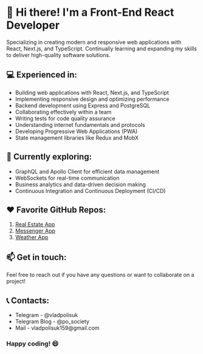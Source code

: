 <h1>👋 Hi there! I'm a Front-End React Developer</h1>
<p>Specializing in creating modern and responsive web applications with React, Next.js, and TypeScript. Continually learning and expanding my skills to deliver high-quality software solutions.</p>

<h2>💻 Experienced in:</h2>
<ul>
	<li>Building web applications with React, Next.js, and TypeScript</li>
	<li>Implementing responsive design and optimizing performance</li>
	<li>Backend development using Express and PostgreSQL</li>
	<li>Collaborating effectively within a team</li>
	<li>Writing tests for code quality assurance</li>
	<li>Understanding internet fundamentals and protocols</li>
	<li>Developing Progressive Web Applications (PWA)</li>
	<li>State management libraries like Redux and MobX</li>
</ul>

<h2>🌱 Currently exploring:</h2>
<ul>
	<li>GraphQL and Apollo Client for efficient data management</li>
	<li>WebSockets for real-time communication</li>
	<li>Business analytics and data-driven decision making</li>
	<li>Continuous Integration and Continuous Deployment (CI/CD)</li>
</ul>

<h2>❤️ Favorite GitHub Repos:</h2>
<ol>
	<li><a target="_blank" href="https://github.com/vladpolisuk/doom-ru-client">Real Estate App</a></li>
	<li><a target="_blank" href="https://github.com/vladpolisuk/messenger-client">Messenger App</a></li>
	<li><a target="_blank" href="https://github.com/vladpolisuk/weather-app">Weather App</a></li>
</ol>

<h2>📫 Get in touch:</h2>
<p>Feel free to reach out if you have any questions or want to collaborate on a project!</p>

<h2>📞 Contacts:</h2>
<ul>
	<li>Telegram - @vladpolisuk</li>
	<li>Telegram Blog - @po_society</li>
	<li>Mail - vladpolisuk159@gmail.com</li>
</ul>

<h3>Happy coding! 😄</h3>
